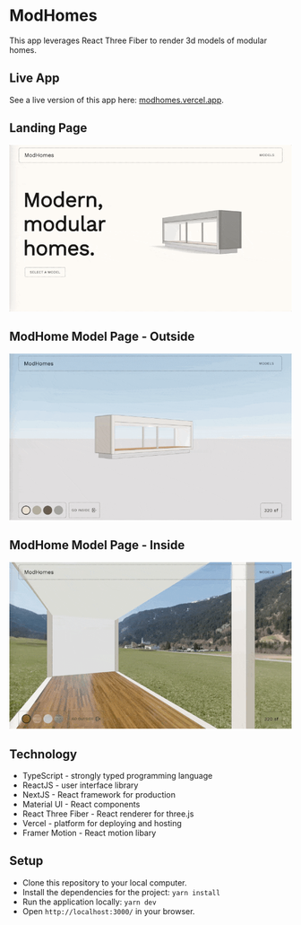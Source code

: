 # ModHomes

This app leverages React Three Fiber to render 3d models of modular homes.

## Live App

See a live version of this app here: [modhomes.vercel.app](https://modhomes.vercel.app/).

## Landing Page

![ModHomes landing page](./public/modhomes-landing.gif)

## ModHome Model Page - Outside

![ModHomes models page from the outside](./public/modhomes-outside.gif)

## ModHome Model Page - Inside

![ModHomes models page from the inside](./public/modhomes-inside.gif)

## Technology

* TypeScript - strongly typed programming language
* ReactJS - user interface library
* NextJS - React framework for production
* Material UI - React components
* React Three Fiber - React renderer for three.js
* Vercel - platform for deploying and hosting
* Framer Motion - React motion libary

## Setup

* Clone this repository to your local computer.
* Install the dependencies for the project: `yarn install`
* Run the application locally: `yarn dev`
* Open `http://localhost:3000/` in your browser.